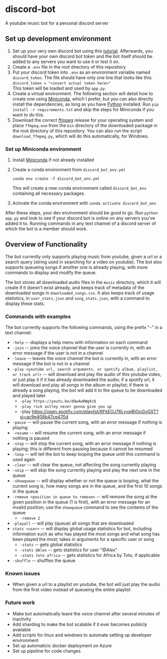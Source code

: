 # discord-bot
A youtube music bot for a personal discord server

## Set up development environment

1. Set up your very own discord bot using this [tutorial](https://tinyurl.com/bdewbdxk).  Afterwards, you should have your own discord bot token and the bot itself should be added to any servers you want to use it or test it on.
2. Create a `.env` file in the root directory of this repository
3. Put your discord token into `.env` as an environment variable named `discord_token`.  The file should have only one line that looks like this:  
`discord_token = "<insert actual token here>"`  
This token will be loaded and used by `app.py`.
4. Create a virtual environment. The following section will detail how to create one using [Miniconda](https://docs.conda.io/en/latest/miniconda.html), which I prefer, but you can also directly install the dependencies, as long as you have [Python](https://www.python.org/downloads/) installed. Run `pip install -r requirements.txt` and skip the steps for Miniconda if you want to do this.
5. Download the correct [ffmpeg](https://github.com/BtbN/FFmpeg-Builds/releases) release for your operating system and place `ffmpeg.exe` from the `bin` directory of the downloaded package in the root directory of this repository. You can also run the script `download_ffmpeg.py`, which will do this automatically, for Windows.

### Set up Miniconda environment

1. Install [Miniconda](https://docs.conda.io/en/latest/miniconda.html) if not already installed
2. Create a conda environment from `discord_bot_env.yml`

    `conda env create -f discord_bot_env.yml`

    This will create a new conda environment called `discord_bot_env` containing all necessary packages.
3. Activate the conda environment with `conda activate discord_bot_env`

After these steps, your dev environment should be good to go.  Run `python app.py` and look to see if your discord bot is online on any servers you've added it to.  Running commands in any text channel of a discord server of which the bot is a member should work.

## Overview of Functionality

The bot currently only supports playing music from youtube, given a url or a search query (string used in searching for a video on youtube).  The bot also supports queueing songs if another one is already playing, with more commands to display and modify the queue.

The bot stores all downloaded audio files in the `music` directory, which it will create if it doesn't exist already, and keeps track of metadata of the downloaded songs in `downloaded_songs.csv`.  It also keeps track of usage statistics, in `user_stats.json` and `song_stats.json`, with a command to display these stats.

### Commands with examples

The bot currently supports the following commands, using the prefix "-" in a text channel:  
- `-help` -- displays a help menu with information on each command
- `-join` -- joins the voice channel that the user is currently in, with an error message if the user is not in a channel
-  `-leave` -- leaves the voice channel the bot is currently in, with an error message if the bot is not in a channel
-  `-play <youtube url, search arguments, or spotify album, playlist, or track url>` -- will download and play the audio of this youtube video, or just play it if it has already downloaded the audio; if a spotify url, it will download and play all songs in the album or playlist; if there is already a song playing, the bot will add it to the queue to be downloaded and played later
   -  `-play https://youtu.be/dQw4w9WgXcQ`
   -  `-play rick astley never gonna give you up`
   -  -play https://open.spotify.com/playlist/6FkEOJ76LyyajBjOoGvGXT?si=ac9e408b47ce470d
-  `-pause` -- will pause the current song, with an error message if nothing is playing
-  `-resume` -- will resume the current song, with an error message if nothing is paused
-  `-stop` -- will stop the current song, with an error message if nothing is playing; this is different from pausing because it cannot be resumed
-  `-loop` -- will tell the bot to keep looping the queue until this command is used again
-  `-clear` -- will clear the queue, not affecting the song currently playing
-  `-skip` -- will skip the song currently playing and play the next one in the queue
-  `-showqueue` -- will display whether or not the queue is looping, what the current song is, how many songs are in the queue, and the first 10 songs in the queue
-  `-remove <position in queue to remove>` -- will remove the song at the given position in the queue (1 is first), with an error message for an invalid position; use the `showqueue` command to see the contents of the queue
   -  `-remove 2`
-  `-playall` -- will play (queue) all songs that are downloaded
-  `stats <user>` -- will display global usage statistics for bot, including information such as who has played the most songs and what song has been played the most; takes in arguments for a specific user or song
   -  `-stats` -- gets global statistics
   -  `-stats @Alex` -- gets statistics for user "@Alex"
   -  `-stats toto africa` -- gets statistics for Africa by Toto, if applicable
-  `-shuffle` -- shuffles the queue

### Known issues
- When given a url to a playlist on youtube, the bot will just play the audio from the first video instead of queueing the entire playlist

### Future work
- Make bot automatically leave the voice channel after several minutes of inactivity
- Add sharding to make the bot scalable if it ever becomes publicly available
- Add scripts for linux and windows to automate setting up developer environment
- Set up automaticic docker deployment on Azure
- Set up pipeline for code changes